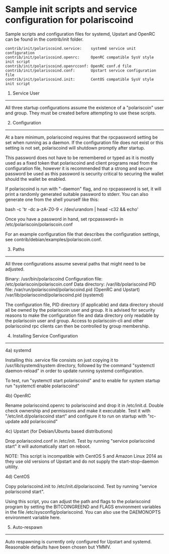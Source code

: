 Sample init scripts and service configuration for polariscoind
==========================================================

Sample scripts and configuration files for systemd, Upstart and OpenRC
can be found in the contrib/init folder.

    contrib/init/polariscoind.service:    systemd service unit configuration
    contrib/init/polariscoind.openrc:     OpenRC compatible SysV style init script
    contrib/init/polariscoind.openrcconf: OpenRC conf.d file
    contrib/init/polariscoind.conf:       Upstart service configuration file
    contrib/init/polariscoind.init:       CentOS compatible SysV style init script

1. Service User
---------------------------------

All three startup configurations assume the existence of a "polariscoin" user
and group.  They must be created before attempting to use these scripts.

2. Configuration
---------------------------------

At a bare minimum, polariscoind requires that the rpcpassword setting be set
when running as a daemon.  If the configuration file does not exist or this
setting is not set, polariscoind will shutdown promptly after startup.

This password does not have to be remembered or typed as it is mostly used
as a fixed token that polariscoind and client programs read from the configuration
file, however it is recommended that a strong and secure password be used
as this password is security critical to securing the wallet should the
wallet be enabled.

If polariscoind is run with "-daemon" flag, and no rpcpassword is set, it will
print a randomly generated suitable password to stderr.  You can also
generate one from the shell yourself like this:

bash -c 'tr -dc a-zA-Z0-9 < /dev/urandom | head -c32 && echo'

Once you have a password in hand, set rpcpassword= in /etc/polariscoin/polariscoin.conf

For an example configuration file that describes the configuration settings,
see contrib/debian/examples/polariscoin.conf.

3. Paths
---------------------------------

All three configurations assume several paths that might need to be adjusted.

Binary:              /usr/bin/polariscoind
Configuration file:  /etc/polariscoin/polariscoin.conf
Data directory:      /var/lib/polariscoind
PID file:            /var/run/polariscoind/polariscoind.pid (OpenRC and Upstart)
                     /var/lib/polariscoind/polariscoind.pid (systemd)

The configuration file, PID directory (if applicable) and data directory
should all be owned by the polariscoin user and group.  It is advised for security
reasons to make the configuration file and data directory only readable by the
polariscoin user and group.  Access to polariscoin-cli and other polariscoind rpc clients
can then be controlled by group membership.

4. Installing Service Configuration
-----------------------------------

4a) systemd

Installing this .service file consists on just copying it to
/usr/lib/systemd/system directory, followed by the command
"systemctl daemon-reload" in order to update running systemd configuration.

To test, run "systemctl start polariscoind" and to enable for system startup run
"systemctl enable polariscoind"

4b) OpenRC

Rename polariscoind.openrc to polariscoind and drop it in /etc/init.d.  Double
check ownership and permissions and make it executable.  Test it with
"/etc/init.d/polariscoind start" and configure it to run on startup with
"rc-update add polariscoind"

4c) Upstart (for Debian/Ubuntu based distributions)

Drop polariscoind.conf in /etc/init.  Test by running "service polariscoind start"
it will automatically start on reboot.

NOTE: This script is incompatible with CentOS 5 and Amazon Linux 2014 as they
use old versions of Upstart and do not supply the start-stop-daemon uitility.

4d) CentOS

Copy polariscoind.init to /etc/init.d/polariscoind. Test by running "service polariscoind start".

Using this script, you can adjust the path and flags to the polariscoind program by
setting the BITCOINGREEND and FLAGS environment variables in the file
/etc/sysconfig/polariscoind. You can also use the DAEMONOPTS environment variable here.

5. Auto-respawn
-----------------------------------

Auto respawning is currently only configured for Upstart and systemd.
Reasonable defaults have been chosen but YMMV.
